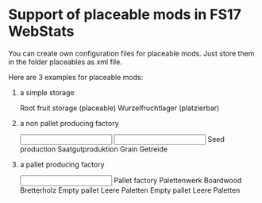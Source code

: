 # Support of placeable mods in FS17 WebStats

You can create own configuration files for placeable mods. Just store them in the folder placeables as xml file. 

Here are 3 examples for placeable mods:

1. a simple storage


	<?xml version="1.0" encoding="utf-8"?>
	<placeable>
		<MOD name="FS17_dogfaceRootStorage" version="1.0.0.1" author="Dogface" link="http://www.farming-simulator.com/mod.php?mod_id=72085"></MOD>
		<item className="HayLoftPlaceable" locationType="storage"/>
		<l10n>
			<text name="HayLoftPlaceable">
				<en>Root fruit storage (placeable)</en>
				<de>Wurzelfruchtlager (platzierbar)</de>
			</text>
		</l10n>
	</placeable>

	
2. a non pallet producing factory 


	<?xml version="1.0" encoding="utf-8"?>
	<placeable>
		<MOD name="FS17_FabrikScript_Saat_Prod" version="" author="" link=""></MOD>
		<item className="FabrikScript_Saat_Prod" locationType="FabrikScript" ProdPerHour="10000" showInProduction="true">
			<input name="grain" capacity="100000" factor="1" fillTypes="wheat maize barley rape" showInStorage="false" />
			<input name="fertilizer" capacity="100000" factor="0.3" fillTypes="fertilizer" showInStorage="false" />
			<output name="seeds" capacity="100000" factor="1" fillTypes="seeds" showInStorage="true" />
		</item>
		<l10n>
			<text name="FabrikScript_Saat_Prod">
				<en>Seed production</en>
				<de>Saatgutproduktion</de>
			</text>
			<text name="grain">
				<en>Grain</en>
				<de>Getreide</de>
			</text>
		</l10n>
	</placeable>


3. a pallet producing factory 


	<?xml version="1.0" encoding="utf-8"?>
	<placeable>
		<MOD name="FS17_FabrikScript_Paletten_Fabrik" version="" author="" link=""></MOD>
		<item className="FabrikScript_Paletten_Fabrik" locationType="FabrikScript" ProdPerHour="25000" showInProduction="true">
			<input name="boardwood" capacity="352000" factor="0.5" fillTypes="boardwood" showInStorage="false" />
			<output name="woodChips" capacity="150000" factor="0.25" fillType="woodChips" showInStorage="true" />
			<output name="emptypallet" capacity="5000" factor="1" fillType="emptypallet" palettArea="866.4 618.5 882.6 624.7" palettPlaces="22" showInStorage="false" />
		</item>
		<l10n>
			<text name="FabrikScript_Paletten_Fabrik">
				<en>Pallet factory</en>
				<de>Palettenwerk</de>
			</text>
			<text name="boardwood">
				<en>Boardwood</en>
				<de>Bretterholz</de>
			</text>
			<text name="emptypallet">
				<en>Empty pallet</en>
				<de>Leere Paletten</de>
			</text>
			<text name="palletPallet">
				<en>Empty pallet</en>
				<de>Leere Paletten</de>
			</text>
		</l10n>
	</placeable>

